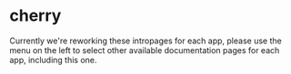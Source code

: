 # cherry

Currently we're reworking these intropages for each app, please use the menu on the left to select other available documentation pages for each app, including this one.
